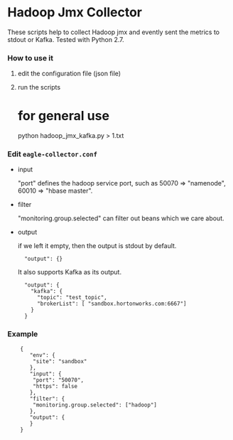 <!--
{% comment %}
Licensed to the Apache Software Foundation (ASF) under one or more
contributor license agreements.  See the NOTICE file distributed with
this work for additional information regarding copyright ownership.
The ASF licenses this file to you under the Apache License, Version 2.0
(the "License"); you may not use this file except in compliance with
the License.  You may obtain a copy of the License at

http://www.apache.org/licenses/LICENSE-2.0

Unless required by applicable law or agreed to in writing, software
distributed under the License is distributed on an "AS IS" BASIS,
WITHOUT WARRANTIES OR CONDITIONS OF ANY KIND, either express or implied.
See the License for the specific language governing permissions and
limitations under the License.
{% endcomment %}
-->


# Hadoop Jmx Collector

These scripts help to collect Hadoop jmx and evently sent the metrics to stdout or Kafka. Tested with Python 2.7.

### How to use it
  
  1. edit the configuration file (json file)
     
  2. run the scripts
  
        # for general use
        python hadoop_jmx_kafka.py > 1.txt
      
### Edit `eagle-collector.conf`

* input

  "port" defines the hadoop service port, such as 50070 => "namenode", 60010 => "hbase master".

* filter
  
  "monitoring.group.selected" can filter out beans which we care about. 

* output 
  
  if we left it empty, then the output is stdout by default. 

        "output": {}
        
  It also supports Kafka as its output. 

        "output": {
          "kafka": {
            "topic": "test_topic",
            "brokerList": [ "sandbox.hortonworks.com:6667"]
          }
        }
      
### Example
        {
           "env": {
            "site": "sandbox"
           },
           "input": {
            "port": "50070",
            "https": false
           },
           "filter": {
            "monitoring.group.selected": ["hadoop"]
           },
           "output": {
           }
        }

